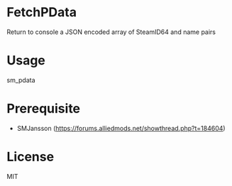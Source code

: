 # FetchPData
Return to console a JSON encoded array of SteamID64 and name pairs

# Usage
sm_pdata

# Prerequisite

- SMJansson (https://forums.alliedmods.net/showthread.php?t=184604)

# License
MIT
